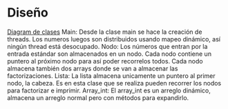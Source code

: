# Diseño
[Diagram de clases](diagrama_clases.png)
Main: Desde la clase main se hace la creación de threads. Los numeros luegos son distribuidos usando mapeo dinámico, así ningún thread está desocupado. 
Nodo: Los números que entran por la entrada estándar son almacenados en un nodo. Cada nodo contiene un puntero al próximo nodo para así poder recorrelos todos. Cada nodo almacena también dos arrays donde se van a almacenar las factorizaciones.
Lista: La lista almacena unicamente un puntero al primer nodo, la cabeza. Es en esta clase que se realiza pueden recorrer los nodos para factorizar e imprimir.
Array_int: El array_int es un arreglo dinámico, almacena un arreglo normal pero con métodos para expandirlo.
